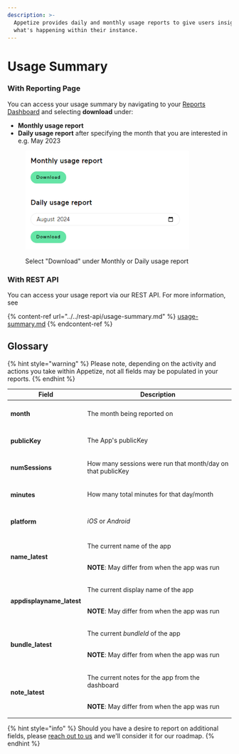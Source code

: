 ```yaml
---
description: >-
  Appetize provides daily and monthly usage reports to give users insight into
  what's happening within their instance.
---
```


# Usage Summary

### With Reporting Page

You can access your usage summary by navigating to your [Reports Dashboard](https://appetize.io/reports) and selecting **download** under:

* **Monthly usage report**
* **Daily usage report** after specifying the month that you are interested in e.g. May 2023

<figure><img src="../../.gitbook/assets/image (59).png" alt="" width="368"><figcaption><p>Select "Download" under Monthly or Daily usage report</p></figcaption></figure>

### With REST API

You can access your usage report via our REST API. For more information, see

{% content-ref url="../../rest-api/usage-summary.md" %}
[usage-summary.md](../../rest-api/usage-summary.md)
{% endcontent-ref %}

## Glossary

{% hint style="warning" %}
Please note, depending on the activity and actions you take within Appetize, not all fields may be populated in your reports.
{% endhint %}

| Field                                           | Description                                                                                                                   |
| ----------------------------------------------- | ----------------------------------------------------------------------------------------------------------------------------- |
| <h4><strong>month</strong></h4>                 | The month being reported on                                                                                                   |
| <h4><strong>publicKey</strong></h4>             | The App's publicKey                                                                                                           |
| <h4><strong>numSessions</strong></h4>           | How many sessions were run that month/day on that publicKey                                                                   |
| <h4><strong>minutes</strong></h4>               | How many total minutes for that day/month                                                                                     |
| <h4><strong>platform</strong></h4>              | _iOS_ or _Android_                                                                                                            |
| <h4><strong>name_latest</strong></h4>           | <p>The current name of the app</p><p><br><strong>NOTE</strong>: May differ from when the app was run</p>                      |
| <h4><strong>appdisplayname_latest</strong></h4> | <p>The current display name of the app</p><p><br><strong>NOTE</strong>: May differ from when the app was run</p>              |
| <h4><strong>bundle_latest</strong></h4>         | <p>The current <em>bundleId</em> of the app</p><p><br><strong>NOTE</strong>: May differ from when the app was run</p>         |
| <h4><strong>note_latest</strong></h4>           | <p>The current notes for the app from the dashboard</p><p><br><strong>NOTE</strong>: May differ from when the app was run</p> |

{% hint style="info" %}
Should you have a desire to report on additional fields, please [reach out to us](mailto:hello@appetize.io) and we'll consider it for our roadmap.
{% endhint %}
